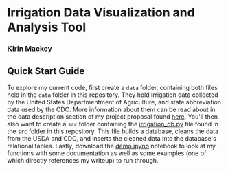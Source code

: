 # Irrigation Data Visualization and Analysis Tool
### Kirin Mackey

## Quick Start Guide
To explore my current code, first create a `data` folder, containing both files held in the `data` folder in this repository. They hold irrigation data collected by the United States Departmentment of Agriculture, and state abbreviation data used by the CDC. More information about them can be read about in the data description section of my project proposal found [here](writeup/Revised_Project_Proposal.pdf). You'll then also want to create a `src` folder containing the [irrigation_db.py](src/irrigation_db.py) file found in the `src` folder in this repository. This file builds a database, cleans the data from the USDA and CDC, and inserts the cleaned data into the database's relational tables. Lastly, download the [demo.ipynb](demo.ipynb) notebook to look at my functions with some documentation as well as some examples (one of which directly references my writeup) to run through.   
